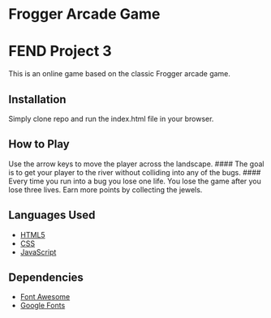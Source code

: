 Frogger Arcade Game
===============================

# FEND Project 3
This is an online game based on the classic Frogger arcade game.

## Installation
Simply clone repo and run the index.html file in your browser.

## How to Play
Use the arrow keys to move the player across the landscape. #### The goal is to get your player to the river without colliding into any of the bugs.  #### Every time you run into a bug you lose one life. You lose the game after you lose three lives. Earn more points by collecting the jewels.

## Languages Used
* [HTML5](https://developer.mozilla.org/en-US/docs/Web/Guide/HTML/HTML5)
* [CSS](https://developer.mozilla.org/en-US/docs/Web/CSS)
* [JavaScript](https://www.javascript.com/)

## Dependencies
* [Font Awesome](https://fontawesome.com/)
* [Google Fonts](https://fonts.google.com/)
